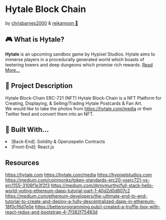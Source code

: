 # Hytale Block Chain
by [chrisbarnes2000](https://github.com/chrisbarnes2000) & [reikamoon :ribbon:](https://github.com/reikamoon)

## :video_game: What is Hytale?
<b>Hytale</b> is an upcoming sandbox game by Hypixel Studios. Hytale aims to immerse players in a procedurally generated world which boasts of teetering towers and deep dungeons which promise rich rewards.
[Read More...](https://hytale.com/)

## :memo: Project Description
Hytale Block-Chain ERC-721 (NFT)
Hytale Block-Chain is a NFT Platform for Creating, Displaying, & Selling/Trading Hytale Postcards & Fan Art.<br>
We would like to take the photos from https://hytale.com/media or their Twitter feed and convert them into an NFT.

## :hammer: Built With...
<li>[Back-End]: Solidity & Openzepelin Contracts</li> 
<li>[Front-End]: React.js</li>

## Resources
https://hytale.com
https://hytale.com/media
https://hypixelstudios.com
https://medium.com/coinmonks/token-standards-erc20-vserc721-vs-erc1155-3106f1e3f2f3
https://medium.com/@mvmurthy/full-stack-hello-world-voting-ethereum-dapp-tutorial-part-1-40d2d0d807c2
https://medium.com/ethereum-developers/the-ultimate-end-to-end-tutorial-to-create-and-deploy-a-fully-descentralized-dapp-in-ethereum-18f0cf6d7e0e
https://betterprogramming.pub/i-created-a-truffle-box-with-react-redux-and-bootstrap-4-7f382f75483d